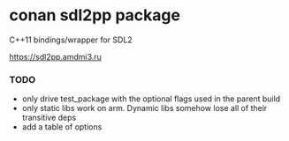 # conan sdl2pp package

C++11 bindings/wrapper for SDL2

https://sdl2pp.amdmi3.ru

### TODO
- only drive test_package with the optional flags used in the parent build
- only static libs work on arm. Dynamic libs somehow lose all of their transitive deps
- add a table of options
